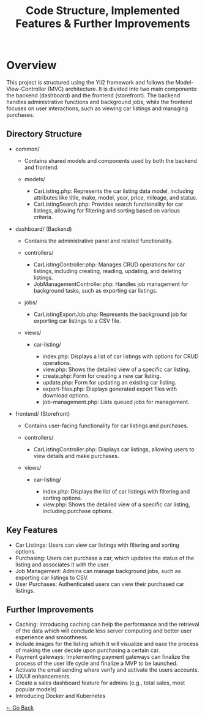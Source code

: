 <p align="center">
    <h1 align="center">Code Structure, Implemented Features & Further Improvements</h1>
    <br>
</p>

# Overview
This project is structured using the Yii2 framework and follows the Model-View-Controller (MVC) architecture. It is divided into two main components: the backend (dashboard) and the frontend (storefront). The backend handles administrative functions and background jobs, while the frontend focuses on user interactions, such as viewing car listings and managing purchases.

## Directory Structure
- common/

    - Contains shared models and components used by both the backend and frontend.

    - models/

        - CarListing.php: Represents the car listing data model, including attributes like title, make, model, year, price, mileage, and status.
        - CarListingSearch.php: Provides search functionality for car listings, allowing for filtering and sorting based on various criteria.

- dashboard/ (Backend)

    - Contains the administrative panel and related functionality.

    - controllers/

        - CarListingController.php: Manages CRUD operations for car listings, including creating, reading, updating, and deleting listings.
        - JobManagementController.php: Handles job management for background tasks, such as exporting car listings.

    - jobs/

        - CarListingExportJob.php: Represents the background job for exporting car listings to a CSV file.

    - views/

        - car-listing/

            - index.php: Displays a list of car listings with options for CRUD operations.
            - view.php: Shows the detailed view of a specific car listing.
            - create.php: Form for creating a new car listing.
            - update.php: Form for updating an existing car listing.
            - export-files.php: Displays generated export files with download options.
            - job-management.php: Lists queued jobs for management.

- frontend/ (Storefront)

    - Contains user-facing functionality for car listings and purchases.

    - controllers/

        - CarListingController.php: Displays car listings, allowing users to view details and make purchases.

    - views/

        - car-listing/

            - index.php: Displays the list of car listings with filtering and sorting options.
            - view.php: Shows the detailed view of a specific car listing, including purchase options.

## Key Features
- Car Listings: Users can view car listings with filtering and sorting options.
- Purchasing: Users can purchase a car, which updates the status of the listing and associates it with the user.
- Job Management: Admins can manage background jobs, such as exporting car listings to CSV.
- User Purchases: Authenticated users can view their purchased car listings.

## Further Improvements
- Caching: Introducing caching can help the performance and the retrieval of the data which will conclude less server computing and better user experience and smoothness.
- Include images for the listing which it will visualize and ease the process of making the user decide upon purchasing a certain car.
- Payment gateways: Implementing payment gateways can finalize the process of the user life cycle and finalize a MVP to be launched.
- Activate the email sending where verify and activate the users accounts.
- UX/UI enhancements.
- Create a sales dashboard feature for admins (e.g., total sales, most popular models)
- Introducing Docker and Kubernetes


[⇽ Go Back](./README.md)